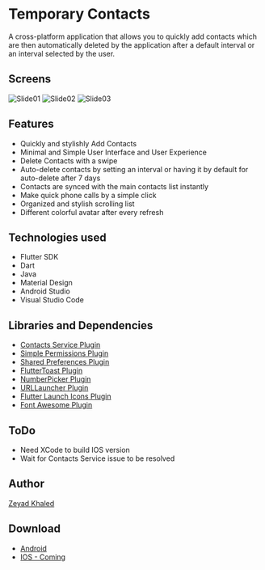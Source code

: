 # Temporary Contacts
A cross-platform application that allows you to quickly add contacts which are then automatically deleted by the application after a default interval or an interval selected by the user.

## Screens

<img src="https://raw.githubusercontent.com/zeyadkhaled/TemporaryContacts/master/slides/slide01.jpg" alt="Slide01" >
<img src="https://raw.githubusercontent.com/zeyadkhaled/TemporaryContacts/master/slides/slide02.jpg" alt="Slide02" >
<img src="https://raw.githubusercontent.com/zeyadkhaled/TemporaryContacts/master/slides/slide03.jpg" alt="Slide03" >


## Features
- Quickly and stylishly Add Contacts
- Minimal and Simple User Interface and User Experience
- Delete Contacts with a swipe
- Auto-delete contacts by setting an interval or having it by default for auto-delete after 7 days
- Contacts are synced with the main contacts list instantly
- Make quick phone calls by a simple click
- Organized and stylish scrolling list
- Different colorful avatar after every refresh

## Technologies used
- Flutter SDK
- Dart
- Java
- Material Design
- Android Studio
- Visual Studio Code

## Libraries and Dependencies
- [Contacts Service Plugin](https://pub.dartlang.org/packages/contacts_service)
- [Simple Permissions Plugin](https://pub.dartlang.org/packages/simple_permissions)
- [Shared Preferences Plugin](https://pub.dartlang.org/packages/shared_preferences)
- [FlutterToast Plugin](https://pub.dartlang.org/packages/fluttertoast)
- [NumberPicker Plugin](https://pub.dartlang.org/packages/numberpicker)
- [URLLauncher Plugin](https://pub.dartlang.org/packages/url_launcher)
- [Flutter Launch Icons Plugin](https://pub.dartlang.org/packages/flutter_launcher_icons)
- [Font Awesome Plugin](https://pub.dartlang.org/packages/font_awesome_flutter)

## ToDo
- Need XCode to build IOS version
- Wait for Contacts Service issue to be resolved

## Author
[Zeyad Khaled](https://www.linkedin.com/in/zeyadkhaled/ "Zeyad Khaled")

## Download
- [Android](https://github.com/zeyadkhaled/TemporaryContacts/releases/download/1.0/Temporary.Contacts.apk)
- [IOS - Coming]()



